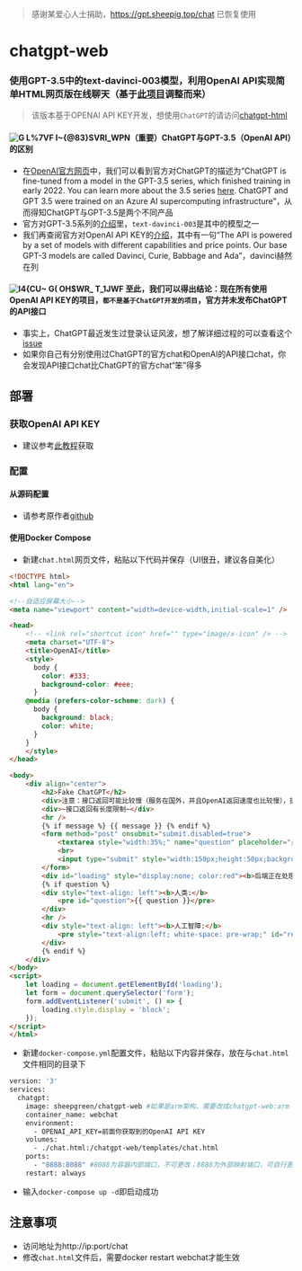 > 感谢某爱心人士捐助，https://gpt.sheepig.top/chat 已恢复使用

# chatgpt-web
### 使用GPT-3.5中的text-davinci-003模型，利用OpenAI API实现简单HTML网页版在线聊天（基于[此项目](https://github.com/AlliotTech/chatgpt-web)调整而来）
> 该版本基于OPENAI API KEY开发，想使用`ChatGPT`的请访问[chatgpt-html](https://github.com/slippersheepig/chatgpt-html)
#### ![G L%7VF I~{@83}SVRI_WPN](https://user-images.githubusercontent.com/58287293/207792987-a0a781df-8273-4148-a369-aa4a2379686a.png)（重要）ChatGPT与GPT-3.5（OpenAI API）的区别
- 在[OpenAI官方网页](https://openai.com/blog/chatgpt/)中，我们可以看到官方对ChatGPT的描述为“ChatGPT is fine-tuned from a model in the GPT-3.5 series, which finished training in early 2022. You can learn more about the 3.5 series [here](https://beta.openai.com/docs/model-index-for-researchers). ChatGPT and GPT 3.5 were trained on an Azure AI supercomputing infrastructure”，从而得知ChatGPT与GPT-3.5是两个不同产品
- 官方对GPT-3.5系列的[介绍](https://beta.openai.com/docs/model-index-for-researchers)里，`text-davinci-003`是其中的模型之一
- 我们再查阅官方对OpenAI API KEY的[介绍](https://beta.openai.com/docs/introduction/key-concepts)，其中有一句“The API is powered by a set of models with different capabilities and price points. Our base GPT-3 models are called Davinci, Curie, Babbage and Ada”，davinci赫然在列
#### ![I4{CU~ G( OH$WR_ T_1JWF](https://user-images.githubusercontent.com/58287293/207798807-a4dce6d3-14a0-40af-8008-30de8a55d513.png) 至此，我们可以得出结论：现在所有使用OpenAI API KEY的项目，`都不是基于ChatGPT开发的项目`，官方并未发布ChatGPT的API接口
- 事实上，ChatGPT最近发生过登录认证风波，想了解详细过程的可以查看这个[issue](https://github.com/acheong08/ChatGPT/issues/261)
- 如果你自己有分别使用过ChatGPT的官方chat和OpenAI的API接口chat，你会发现API接口chat比ChatGPT的官方chat“笨”得多
## 部署
### 获取OpenAI API KEY
- 建议参考[此教程](https://blog.csdn.net/hekaiyou/article/details/128303729)获取
### 配置
#### 从源码配置
- 请参考原作者[github](https://github.com/AlliotTech/chatgpt-web)
#### 使用Docker Compose
- 新建`chat.html`网页文件，粘贴以下代码并保存（UI很丑，建议各自美化）
```html
<!DOCTYPE html>
<html lang="en">

<!--自适应屏幕大小-->
<meta name="viewport" content="width=device-width,initial-scale=1" />

<head>
    <!-- <link rel="shortcut icon" href="" type="image/x-icon" /> -->
    <meta charset="UTF-8">
    <title>OpenAI</title>
    <style>
      body {
        color: #333;
        background-color: #eee;
      }
    @media (prefers-color-scheme: dark) {
      body {
        background: black;
        color: white;
      }
    }
    </style>
</head>

<body>
    <div align="center">
        <h2>Fake ChatGPT</h2>
        <div>注意：接口返回可能比较慢（服务在国外，并且OpenAI返回速度也比较慢），提交后需要等待处理完成，请勿重复提交！！！</div>
        <div>~接口返回有长度限制~</div>
        <hr />
        {% if message %} {{ message }} {% endif %}
        <form method="post" onsubmit="submit.disabled=true">
            <textarea style="width:35%;" name="question" placeholder="点击这里输入问题" rows="11" id="form"></textarea>
            <br>
            <input type="submit" style="width:150px;height:50px;background-color:green;font-size:30px" value="提交" id="submit" />
        </form>
        <div id="loading" style="display:none; color:red"><b>后端正在处理，请稍等...</b></div>
        {% if question %}
        <div style="text-align: left"><b>人类:</b>
            <pre id="question">{{ question }}</pre>
        </div>
        <hr />
        <div style="text-align: left"><b>人工智障:</b>
            <pre style="text-align:left; white-space: pre-wrap;" id="res">{{ res }}</pre>
        </div>
        {% endif %}
    </div>
</body>
<script>
    let loading = document.getElementById('loading');
    let form = document.querySelector('form');
    form.addEventListener('submit', () => {
        loading.style.display = 'block';
    });
</script>
</html>
```
- 新建`docker-compose.yml`配置文件，粘贴以下内容并保存，放在与`chat.html`文件相同的目录下
```bash
version: '3'
services:
  chatgpt:
    image: sheepgreen/chatgpt-web #如果是arm架构，需要改成chatgpt-web:arm
    container_name: webchat
    environment:
      - OPENAI_API_KEY=前面你获取到的OpenAI API KEY
    volumes:
      - ./chat.html:/chatgpt-web/templates/chat.html
    ports:
      - "8888:8088" #8088为容器内部端口，不可更改；8888为外部映射端口，可自行更改
    restart: always
```
- 输入`docker-compose up -d`即启动成功
## 注意事项
- 访问地址为http://ip:port/chat
- 修改`chat.html`文件后，需要docker restart webchat才能生效
